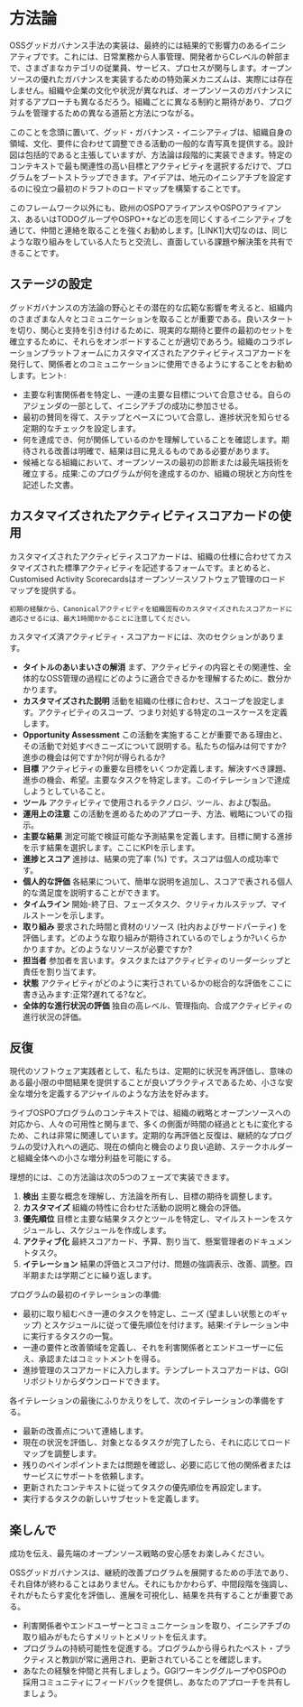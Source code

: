 # 方法論

OSSグッドガバナンス手法の実装は、最終的には結果的で影響力のあるイニシアティブです。これには、日常業務から人事管理、開発者からCレベルの幹部まで、さまざまなカテゴリの従業員、サービス、プロセスが関与します。オープンソースの優れたガバナンスを実装するための特効薬メカニズムは、実際には存在しません。組織や企業の文化や状況が異なれば、オープンソースのガバナンスに対するアプローチも異なるだろう。組織ごとに異なる制約と期待があり、プログラムを管理するための異なる道筋と方法につながる。

このことを念頭に置いて、グッド・ガバナンス・イニシアティブは、組織自身の領域、文化、要件に合わせて調整できる活動の一般的な青写真を提供する。設計図は包括的であると主張していますが、方法論は段階的に実装できます。特定のコンテキストで最も関連性の高い目標とアクティビティを選択するだけで、プログラムをブートストラップできます。アイデアは、地元のイニシアチブを設定するのに役立つ最初のドラフトのロードマップを構築することです。

このフレームワーク以外にも、欧州のOSPOアライアンスやOSPOアライアンス、あるいはTODOグループやOSPO++などの志を同じくするイニシアティブを通じて、仲間と連絡を取ることを強くお勧めします。[LINK1]大切なのは、同じような取り組みをしている人たちと交流し、直面している課題や解決策を共有できることです。

## ステージの設定

グッドガバナンスの方法論の野心とその潜在的な広範な影響を考えると、組織内のさまざまな人々とコミュニケーションを取ることが重要である。良いスタートを切り、関心と支持を引き付けるために、現実的な期待と要件の最初のセットを確立するために、それらをオンボードすることが適切であろう。組織のコラボレーションプラットフォームにカスタマイズされたアクティビティスコアカードを発行して、関係者とのコミュニケーションに使用できるようにすることをお勧めします。ヒント:
* 主要な利害関係者を特定し、一連の主要な目標について合意させる。自らのアジェンダの一部として、イニシアチブの成功に参加させる。
* 最初の賛同を得て、ステップとペースについて合意し、進捗状況を知らせる定期的なチェックを設定します。
* 何を達成でき、何が関係しているのかを理解していることを確認します。期待される改善は明確で、結果は目に見えるものである必要があります。
* 候補となる組織において、オープンソースの最初の診断または最先端技術を確立する。成果:このプログラムが何を達成するのか、組織の現状と方向性を記述した文書。

## カスタマイズされたアクティビティスコアカードの使用

カスタマイズされたアクティビティスコアカードは、組織の仕様に合わせてカスタマイズされた標準アクティビティを記述するフォームです。まとめると、Customised Activity Scorecardsはオープンソースソフトウェア管理のロードマップを提供する。

`初期の経験から、Canonicalアクティビティを組織固有のカスタマイズされたスコアカードに適応させるには、最大1時間かかることに注意してください。`

カスタマイズ済アクティビティ・スコアカードには、次のセクションがあります。

* **タイトルのあいまいさの解消** まず、アクティビティの内容とその関連性、全体的なOSS管理の過程にどのように適合できるかを理解するために、数分かかります。
* **カスタマイズされた説明** 活動を組織の仕様に合わせ、スコープを設定します。アクティビティのスコープ、つまり対処する特定のユースケースを定義します。
* **Opportunity Assessment** この活動を実施することが重要である理由と、その活動で対処すべきニーズについて説明する。私たちの悩みは何ですか?進歩の機会は何ですか?何が得られるか?
* **目標** アクティビティの重要な目標をいくつか定義します。解決すべき課題、進歩の機会、希望。主要なタスクを特定します。このイテレーションで達成しようとしていること。
* **ツール** アクティビティで使用されるテクノロジ、ツール、および製品。
* **運用上の注意** この活動を進めるためのアプローチ、方法、戦略についての指示。
* **主要な結果** 測定可能で検証可能な予測結果を定義します。目標に関する進捗を示す結果を選択します。ここにKPIを示します。
* **進捗とスコア** 進捗は、結果の完了率 (%) です。スコアは個人の成功率です。
* **個人的な評価** 各結果について、簡単な説明を追加し、スコアで表される個人的な満足度を説明することができます。
* **タイムライン** 開始-終了日、フェーズタスク、クリティカルステップ、マイルストーンを示します。
* **取り組み** 要求された時間と資材のリソース (社内およびサードパーティ) を評価します。どのような取り組みが期待されているのでしょうか?いくらかかりますか。どのようなリソースが必要ですか?
* **担当者** 参加者を言います。タスクまたはアクティビティのリーダーシップと責任を割り当てます。
* **状態** アクティビティがどのように実行されているかの総合的な評価をここに書き込みます:正常?遅れてる?など。
* **全体的な進行状況の評価** 独自の高レベル、管理指向、合成アクティビティの進行状況の評価。

## 反復

現代のソフトウェア実践者として、私たちは、定期的に状況を再評価し、意味のある最小限の中間結果を提供することが良いプラクティスであるため、小さな安全な増分を定義するアジャイルのような方法を好みます。

ライブOSPOプログラムのコンテキストでは、組織の戦略とオープンソースへの対応から、人々の可用性と関与まで、多くの側面が時間の経過とともに変化するため、これは非常に関連しています。定期的な再評価と反復は、継続的なプログラムの受け入れへの適応、現在の傾向と機会のより良い追跡、ステークホルダーと組織全体への小さな増分利益を可能にする。

理想的には、この方法論は次の5つのフェーズで実装できます。
1. **検出** 主要な概念を理解し、方法論を所有し、目標の期待を調整します。
1. **カスタマイズ** 組織の特性に合わせた活動の説明と機会の評価。
1. **優先順位** 目標と主要な結果タスクとツールを特定し、マイルストーンをスケジュールし、スケジュールを作成します。
1. **アクティブ化** 最終スコアカード、予算、割り当て、懸案管理者のドキュメントタスク。
1. **イテレーション** 結果の評価とスコア付け、問題の強調表示、改善、調整。四半期または学期ごとに繰り返します。

プログラムの最初のイテレーションの準備:

* 最初に取り組むべき一連のタスクを特定し、ニーズ (望ましい状態とのギャップ) とスケジュールに従って優先順位を付けます。結果:イテレーション中に実行するタスクの一覧。
* 一連の要件と改善領域を定義し、それを利害関係者とエンドユーザーに伝え、承認またはコミットメントを得る。
* 進捗管理のスコアカードに入力します。テンプレートスコアカードは、GGIリポジトリからダウンロードできます。

各イテレーションの最後にふりかえりをして、次のイテレーションの準備をする。

* 最新の改善点について連絡します。
* 現在の状況を評価し、対象となるタスクが完了したら、それに応じてロードマップを調整します。
* 残りのペインポイントまたは問題を確認し、必要に応じて他の関係者またはサービスにサポートを依頼します。
* 更新されたコンテキストに従ってタスクの優先順位を再設定します。
* 実行するタスクの新しいサブセットを定義します。

## 楽しんで

成功を伝え、最先端のオープンソース戦略の安心感をお楽しみください。

OSSグッドガバナンスは、継続的改善プログラムを展開するための手法であり、それ自体が終わることはありません。それにもかかわらず、中間段階を強調し、それがもたらす変化を評価し、進展を可視化し、結果を共有することが重要である。

* 利害関係者やエンドユーザーとコミュニケーションを取り、イニシアチブの取り組みがもたらすメリットとメリットを伝えます。
* プログラムの持続可能性を促進する。プログラムから得られたベスト・プラクティスと教訓が常に適用され、更新されていることを確認します。
* あなたの経験を仲間と共有しましょう。GGIワーキンググループやOSPOの採用コミュニティにフィードバックを提供し、あなたのアプローチを共有しましょう。